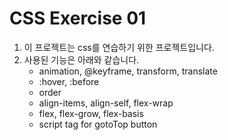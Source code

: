 # CSS Exercise 01
1. 이 프로젝트는 css를 연습하기 위한 프로젝트입니다.
2. 사용된 기능은 아래와 같습니다.
    * animation, @keyframe, transform, translate
    * :hover, :before
    * order
    * align-items, align-self, flex-wrap
    * flex, flex-grow, flex-basis
    * script tag for gotoTop button
